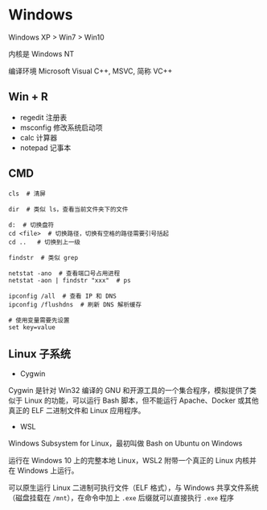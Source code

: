 # Windows

Windows XP > Win7 > Win10

内核是 Windows NT

编译环境 Microsoft Visual C++, MSVC, 简称 VC++

## Win + R

- regedit 注册表
- msconfig 修改系统启动项
- calc 计算器
- notepad 记事本


## CMD

```shell
cls  # 清屏

dir  # 类似 ls，查看当前文件夹下的文件

d:  # 切换盘符
cd <file>  # 切换路径，切换有空格的路径需要引号括起
cd ..   # 切换到上一级

findstr  # 类似 grep

netstat -ano  # 查看端口号占用进程
netstat -aon | findstr "xxx"  # ps

ipconfig /all  # 查看 IP 和 DNS
ipconfig /flushdns  # 刷新 DNS 解析缓存

# 使用变量需要先设置
set key=value
```

## Linux 子系统

- Cygwin

Cygwin 是针对 Win32 编译的 GNU 和开源工具的一个集合程序，模拟提供了类似于 Linux 的功能，可以运行 Bash 脚本，但不能运行 Apache、Docker 或其他真正的 ELF 二进制文件和 Linux 应用程序。

- WSL

Windows Subsystem for Linux，最初叫做 Bash on Ubuntu on Windows

运行在 Windows 10 上的完整本地 Linux，WSL2 附带一个真正的 Linux 内核并在 Windows 上运行。

可以原生运行 Linux 二进制可执行文件（ELF 格式），与 Windows 共享文件系统（磁盘挂载在 `/mnt`），在命令中加上 `.exe` 后缀就可以直接执行 `.exe` 程序
